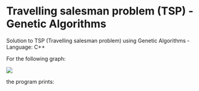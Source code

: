 # Travelling salesman problem (TSP) - Genetic Algorithms
Solution to TSP (Travelling salesman problem) using Genetic Algorithms - Language: C++

For the following graph:

![](https://github.com/marcoscastro/tsp_genetic/blob/master/examples_graphs/graph1.png)

the program prints:
